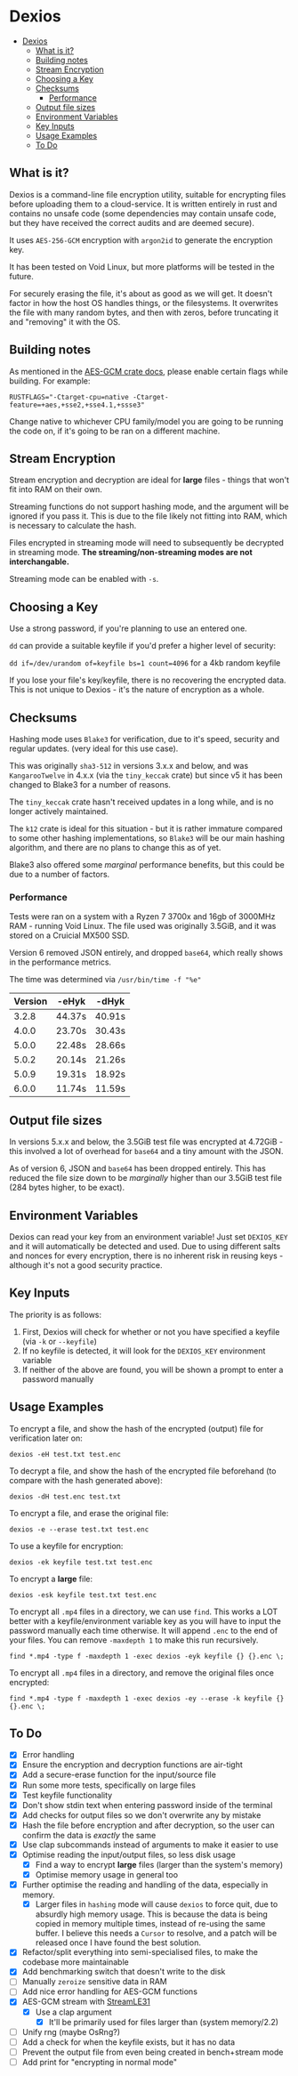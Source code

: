 # Dexios

- [Dexios](#dexios)
  - [What is it?](#what-is-it)
  - [Building notes](#building-notes)
  - [Stream Encryption](#stream-encryption)
  - [Choosing a Key](#choosing-a-key)
  - [Checksums](#checksums)
    - [Performance](#performance)
  - [Output file sizes](#output-file-sizes)
  - [Environment Variables](#environment-variables)
  - [Key Inputs](#key-inputs)
  - [Usage Examples](#usage-examples)
  - [To Do](#to-do)

## What is it?

Dexios is a command-line file encryption utility, suitable for encrypting files before uploading them to a cloud-service. It is written entirely in rust and contains no unsafe code (some dependencies may contain unsafe code, but they have received the correct audits and are deemed secure).

It uses `AES-256-GCM` encryption with `argon2id` to generate the encryption key.

It has been tested on Void Linux, but more platforms will be tested in the future.

For securely erasing the file, it's about as good as we will get. It doesn't factor in how the host OS handles things, or the filesystems. It overwrites the file with many random bytes, and then with zeros, before truncating it and "removing" it with the OS.

## Building notes

As mentioned in the [AES-GCM crate docs](https://docs.rs/aes-gcm/latest/aes_gcm/index.html#performance-notes), please enable certain flags while building. For example:

`RUSTFLAGS="-Ctarget-cpu=native -Ctarget-feature=+aes,+sse2,+sse4.1,+ssse3"`

Change native to whichever CPU family/model you are going to be running the code on, if it's going to be ran on a different machine.

## Stream Encryption

Stream encryption and decryption are ideal for **large** files - things that won't fit into RAM on their own.

Streaming functions do not support hashing mode, and the argument will be ignored if you pass it. This is due to the file likely not fitting into RAM, which is necessary to calculate the hash.

Files encrypted in streaming mode will need to subsequently be decrypted in streaming mode. **The streaming/non-streaming modes are not interchangable.**

Streaming mode can be enabled with `-s`.

## Choosing a Key

Use a strong password, if you're planning to use an entered one.

`dd` can provide a suitable keyfile if you'd prefer a higher level of security:

`dd if=/dev/urandom of=keyfile bs=1 count=4096` for a 4kb random keyfile

If you lose your file's key/keyfile, there is no recovering the encrypted data. This is not unique to Dexios - it's the nature of encryption as a whole.

## Checksums

Hashing mode uses `Blake3` for verification, due to it's speed, security and regular updates. (very ideal for this use case).

This was originally `sha3-512` in versions 3.x.x and below, and was `KangarooTwelve` in 4.x.x (via the `tiny_keccak` crate) but since v5 it has been changed to Blake3 for a number of reasons.

The `tiny_keccak` crate hasn't received updates in a long while, and is no longer actively maintained.

The `k12` crate is ideal for this situation - but it is rather immature compared to some other hashing implementations, so `Blake3` will be our main hashing algorithm, and there are no plans to change this as of yet.

Blake3 also offered some *marginal* performance benefits, but this could be due to a number of factors.

### Performance

Tests were ran on a system with a Ryzen 7 3700x and 16gb of 3000MHz RAM - running Void Linux. The file used was originally 3.5GiB, and it was stored on a Cruicial MX500 SSD.

Version 6 removed JSON entirely, and dropped `base64`, which really shows in the performance metrics.

The time was determined via `/usr/bin/time -f "%e"`

| Version     | -eHyk       | -dHyk       |
| ----------- | ----------- | ----------- |
| 3.2.8       | 44.37s      | 40.91s      |
| 4.0.0       | 23.70s      | 30.43s      |
| 5.0.0       | 22.48s      | 28.66s      |
| 5.0.2       | 20.14s      | 21.26s      |
| 5.0.9       | 19.31s      | 18.92s      |
| 6.0.0       | 11.74s      | 11.59s      |

## Output file sizes

In versions 5.x.x and below, the 3.5GiB test file was encrypted at 4.72GiB - this involved a lot of overhead for `base64` and a tiny amount with the JSON.

As of version 6, JSON and `base64` has been dropped entirely. This has reduced the file size down to be *marginally* higher than our 3.5GiB test file (284 bytes higher, to be exact).

## Environment Variables

Dexios can read your key from an environment variable! Just set `DEXIOS_KEY` and it will automatically be detected and used. Due to using different salts and nonces for every encryption, there is no inherent risk in reusing keys - although it's not a good security practice.

## Key Inputs

The priority is as follows:

1. First, Dexios will check for whether or not you have specified a keyfile (via `-k` or `--keyfile`)
2. If no keyfile is detected, it will look for the `DEXIOS_KEY` environment variable
3. If neither of the above are found, you will be shown a prompt to enter a password manually

## Usage Examples

To encrypt a file, and show the hash of the encrypted (output) file for verification later on:

`dexios -eH test.txt test.enc`

To decrypt a file, and show the hash of the encrypted file beforehand (to compare with the hash generated above):

`dexios -dH test.enc test.txt`

To encrypt a file, and erase the original file:

`dexios -e --erase test.txt test.enc`

To use a keyfile for encryption:

`dexios -ek keyfile test.txt test.enc`

To encrypt a **large** file:

`dexios -esk keyfile test.txt test.enc`

To encrypt all `.mp4` files in a directory, we can use `find`. This works a LOT better with a keyfile/environment variable key as you will have to input the password manually each time otherwise. It will append `.enc` to the end of your files. You can remove `-maxdepth 1` to make this run recursively.

`find *.mp4 -type f -maxdepth 1 -exec dexios -eyk keyfile {} {}.enc \;`

To encrypt all `.mp4` files in a directory, and remove the original files once encrypted:

`find *.mp4 -type f -maxdepth 1 -exec dexios -ey --erase -k keyfile {} {}.enc \;`

## To Do

- [x] Error handling
- [x] Ensure the encryption and decryption functions are air-tight
- [x] Add a secure-erase function for the input/source file
- [x] Run some more tests, specifically on large files
- [x] Test keyfile functionality
- [x] Don't show stdin text when entering password inside of the terminal
- [x] Add checks for output files so we don't overwrite any by mistake
- [x] Hash the file before encryption and after decryption, so the user can confirm the data is *exactly* the same
- [x] Use clap subcommands instead of arguments to make it easier to use
- [x] Optimise reading the input/output files, so less disk usage
  - [x] Find a way to encrypt **large** files (larger than the system's memory)
  - [x] Optimise memory usage in general too
- [x] Further optimise the reading and handling of the data, especially in memory.
  - [x] Larger files in `hashing` mode will cause `dexios` to force quit, due to absurdly high memory usage. This is because the data is being copied in memory multiple times, instead of re-using the same buffer. I believe this needs a `Cursor` to resolve, and a patch will be released once I have found the best solution.
- [x] Refactor/split everything into semi-specialised files, to make the codebase more maintainable
- [x] Add benchmarking switch that doesn't write to the disk
- [ ] Manually `zeroize` sensitive data in RAM
- [ ] Add nice error handling for AES-GCM functions
- [x] AES-GCM stream with [StreamLE31](https://docs.rs/aead/latest/aead/stream/struct.StreamLE31.html)
  - [x] Use a clap argument
    - [x] It'll be primarily used for files larger than (system memory/2.2)
- [ ] Unify rng (maybe OsRng?)
- [ ] Add a check for when the keyfile exists, but it has no data
- [ ] Prevent the output file from even being created in bench+stream mode
- [ ] Add print for "encrypting in normal mode"